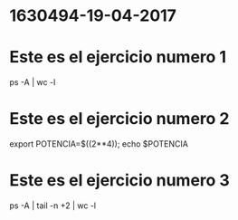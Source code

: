 # 1630494-19-04-2017
# Este es el ejercicio numero 1

ps -A | wc -l

# Este es el ejercicio numero 2
export POTENCIA=$((2**4));
echo $POTENCIA

# Este es el ejercicio numero 3
ps -A | tail -n +2 | wc -l

